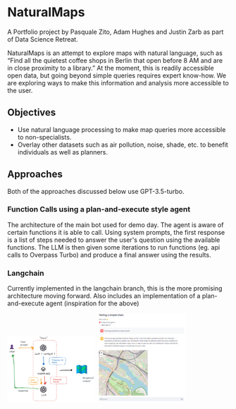 # NaturalMaps
A Portfolio project by Pasquale Zito, Adam Hughes and Justin Zarb as part of Data Science Retreat.

NaturalMaps is an attempt to explore maps with natural language, such as “Find all the quietest coffee shops in Berlin that open before 8 AM and are in close proximity to a library.” At the moment, this is readily accessible open data, but going beyond simple queries requires expert know-how. We are exploring ways to make this information and analysis more accessible to the user.

## Objectives
- Use natural language processing to make map queries more accessible to non-specialists.
- Overlay other datasets such as air pollution, noise, shade, etc. to benefit individuals as well as planners.

## Approaches
Both of the approaches discussed below use GPT-3.5-turbo.

### Function Calls using a plan-and-execute style agent
The architecture of the main bot used for demo day.
The agent is aware of certain functions it is able to call. Using system prompts, the first response is a list of steps needed to answer the user's question using the available functions. The LLM is then given some iterations to run functions (eg. api calls to Overpass Turbo) and produce a final answer using the results. 

### Langchain
Currently implemented in the langchain branch, this is the more promising architecture moving forward. Also includes an implementation of a plan-and-execute agent (inspiration for the above)

<img src="simple_chain_flowchart.png" alt="drawing" width="200"/>
<img src="simple_chain.png" alt="drawing" width="200"/>
